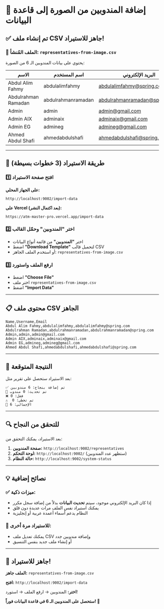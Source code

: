# 👥 إضافة المندوبين من الصورة إلى قاعدة البيانات

## ✅ تم إنشاء ملف CSV جاهز للاستيراد!

### 📁 الملف المُنشأ: `representatives-from-image.csv`

يحتوي على بيانات المندوبين الـ 6 من الصورة:

| الاسم | اسم المستخدم | البريد الإلكتروني |
|-------|---------------|-------------------|
| Abdul Alim Fahmy | abdulalimfahmy | abdulalimfahmy@spring.com |
| Abdulrahman Ramadan | abdulrahmanramadan | abdulrahmanramadan@spring.com |
| Admin | admin | admin@gmail.com |
| Admin AIX | adminaix | adminaix@gmail.com |
| Admin EG | admineg | admineg@gmail.com |
| Ahmed Abdul Shafi | ahmedabdulshafi | ahmedabdulshafi@spring.com |

---

## 🚀 طريقة الاستيراد (3 خطوات بسيطة)

### 1️⃣ **افتح صفحة الاستيراد**

**على الجهاز المحلي:**
```
http://localhost:9002/import-data
```

**على Vercel (بعد اكتمال النشر):**
```
https://atm-master-pro.vercel.app/import-data
```

### 2️⃣ **اختر "المندوبين" وحمّل القالب**

- اختر **"المندوبين"** من قائمة أنواع البيانات
- اضغط **"Download Template"** لتحميل قالب CSV
- أو استخدم الملف الجاهز: `representatives-from-image.csv`

### 3️⃣ **ارفع الملف واستورد**

- اضغط **"Choose File"**
- اختر ملف `representatives-from-image.csv`
- اضغط **"Import Data"**

---

## 📋 محتوى ملف CSV الجاهز

```csv
Name,Username,Email
Abdul Alim Fahmy,abdulalimfahmy,abdulalimfahmy@spring.com
Abdulrahman Ramadan,abdulrahmanramadan,abdulrahmanramadan@spring.com
Admin,admin,admin@gmail.com
Admin AIX,adminaix,adminaix@gmail.com
Admin EG,admineg,admineg@gmail.com
Ahmed Abdul Shafi,ahmedabdulshafi,ahmedabdulshafi@spring.com
```

---

## 🎯 النتيجة المتوقعة

بعد الاستيراد ستحصل على تقرير مثل:

```
✅ تم إضافة بنجاح: 6 مندوبين
🔄 تم تحديث: 0 مندوب
❌ فشل: 0
⚠️  تم تخطي: 0
📝 الإجمالي: 6
```

---

## 🔍 للتحقق من النجاح

بعد الاستيراد، يمكنك التحقق من:

1. **صفحة المندوبين:** `http://localhost:9002/representatives`
2. **لوحة التحكم:** `http://localhost:9002/` (ستظهر عدد المندوبين)
3. **حالة النظام:** `http://localhost:9002/system-status`

---

## 💡 نصائح إضافية

### ✅ **ميزات ذكية:**
- إذا كان البريد الإلكتروني موجود، سيتم **تحديث البيانات** بدلاً من إضافة سجل مكرر
- يمكنك استيراد نفس الملف مرات عديدة دون قلق
- النظام يدعم أسماء أعمدة عربية أو إنجليزية

### 🔄 **للاستيراد مرة أخرى:**
- يمكنك تعديل ملف CSV وإضافة مندوبين جدد
- أو إنشاء ملف جديد بنفس التنسيق

---

## 🎉 جاهز للاستيراد!

**الملف جاهز:** `representatives-from-image.csv`

**افتح:** `http://localhost:9002/import-data`

**اختر:** المندوبين → ارفع الملف → استورد!

**ستحصل على المندوبين الـ 6 في قاعدة البيانات فوراً! 🚀**
